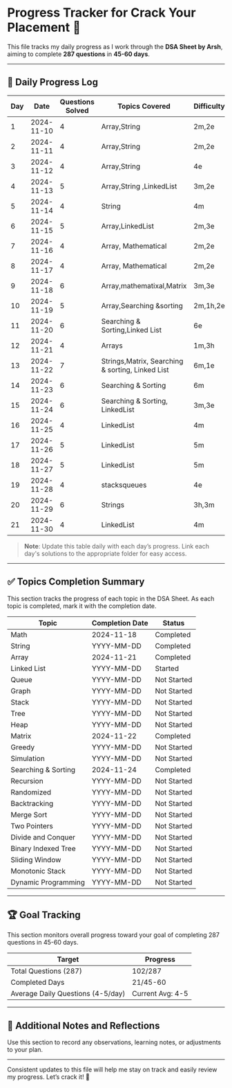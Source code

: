 # Progress Tracker for Crack Your Placement 🚀

This file tracks my daily progress as I work through the **DSA Sheet by Arsh**, aiming to complete **287 questions** in **45-60 days**.

---

## 📅 Daily Progress Log

| Day | Date       | Questions Solved | Topics Covered       | Difficulty               |
|-----|------------|------------------|----------------------|----------------------------------|
| 1   | 2024-11-10 | 4                | Array,String       |     2m,2e
| 2   | 2024-11-11 | 4                | Array,String        |  2m,2e
| 3   | 2024-11-12 | 4                | Array,String           | 4e        | 
| 4 | 2024-11-13        |        5      | Array,String ,LinkedList                 | 3m,2e                              | ...                                    |
| 5  | 2024-11-14 |            4     | String           | 4m    | 
| 6   | 2024-11-15 |         5        |   Array,LinkedList      |  2m,3e       | 
| 7   | 2024-11-16 |          4       | Array, Mathematical           | 2m,2e        | 
| 8   | 2024-11-17 |          4       | Array, Mathematical       |  2m,2e       | 
| 9   | 2024-11-18 |            6     |   Array,mathematixal,Matrix    |  3m,3e     | 
| 10   | 2024-11-19 |            5    | Array,Searching &sorting          |  2m,1h,2e   | 
| 11   | 2024-11-20 |        6        | Searching & Sorting,Linked List          | 6e    | 
| 12   | 2024-11-21 |     4           |  Arrays         |   1m,3h  | 
| 13   | 2024-11-22 |        7        | Strings,Matrix, Searching & sorting, Linked List          | 6m,1e    | 
| 14   | 2024-11-23 |         6       |     Searching & Sorting      |  6m   | 
| 15   | 2024-11-24 |       6         |     Searching & Sorting, LinkedList      | 3m,3e    | 
| 16   | 2024-11-25 |       4         |     LinkedList      | 4m   | 
| 17   | 2024-11-26 |       5         |     LinkedList      | 5m   | 
| 18   | 2024-11-27 |       5         |     LinkedList      | 5m   | 
| 19   | 2024-11-28 |       4        |     stacksqueues      | 4e   | 
| 20   | 2024-11-29 |       6         |     Strings      | 3h,3m   | 
| 21   | 2024-11-30 |       4         |     LinkedList      | 4m   | 
> **Note**: Update this table daily with each day’s progress. Link each day's solutions to the appropriate folder for easy access.

---

## ✅ Topics Completion Summary

This section tracks the progress of each topic in the DSA Sheet. As each topic is completed, mark it with the completion date.

| Topic                  | Completion Date | Status      |
|------------------------|-----------------|-------------|
| Math                   | 2024-11-18      |  Completed  |
| String                 | YYYY-MM-DD      |  Completed    |
| Array                  | 2024-11-21     | Completed     |
| Linked List            | YYYY-MM-DD      | Started     |
| Queue                  | YYYY-MM-DD      | Not Started |
| Graph                  | YYYY-MM-DD      | Not Started |
| Stack                  | YYYY-MM-DD      | Not Started |
| Tree                   | YYYY-MM-DD      | Not Started |
| Heap                   | YYYY-MM-DD      | Not Started |
| Matrix                 | 2024-11-22     |  Completed |
| Greedy                 | YYYY-MM-DD      | Not Started |
| Simulation             | YYYY-MM-DD      | Not Started |
| Searching & Sorting                | 2024-11-24      |  Completed |
| Recursion              | YYYY-MM-DD      | Not Started |
| Randomized             | YYYY-MM-DD      | Not Started |
| Backtracking           | YYYY-MM-DD      | Not Started |
| Merge Sort             | YYYY-MM-DD      | Not Started |
| Two Pointers           | YYYY-MM-DD      | Not Started |
| Divide and Conquer     | YYYY-MM-DD      | Not Started |
| Binary Indexed Tree    | YYYY-MM-DD      | Not Started |
| Sliding Window         | YYYY-MM-DD      | Not Started |
| Monotonic Stack        | YYYY-MM-DD      | Not Started |
| Dynamic Programming    | YYYY-MM-DD      | Not Started |

---

## 🏆 Goal Tracking

This section monitors overall progress toward your goal of completing 287 questions in 45-60 days.

| Target                             | Progress         |
|------------------------------------|------------------|
| Total Questions (287)              | 102/287           |
| Completed Days                     | 21/45-60         |
| Average Daily Questions (4-5/day)  | Current Avg: 4-5  |

---

## 🎯 Additional Notes and Reflections

Use this section to record any observations, learning notes, or adjustments to your plan.

---

Consistent updates to this file will help me stay on track and easily review my progress. Let’s crack it! 🚀
